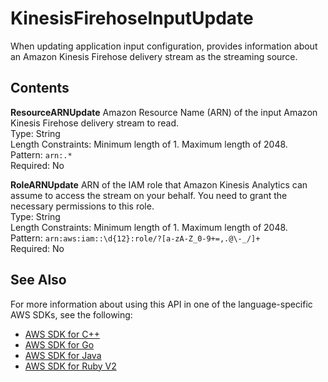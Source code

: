 # KinesisFirehoseInputUpdate<a name="API_KinesisFirehoseInputUpdate"></a>

When updating application input configuration, provides information about an Amazon Kinesis Firehose delivery stream as the streaming source\.

## Contents<a name="API_KinesisFirehoseInputUpdate_Contents"></a>

 **ResourceARNUpdate**   <a name="analytics-Type-KinesisFirehoseInputUpdate-ResourceARNUpdate"></a>
Amazon Resource Name \(ARN\) of the input Amazon Kinesis Firehose delivery stream to read\.  
Type: String  
Length Constraints: Minimum length of 1\. Maximum length of 2048\.  
Pattern: `arn:.*`   
Required: No

 **RoleARNUpdate**   <a name="analytics-Type-KinesisFirehoseInputUpdate-RoleARNUpdate"></a>
ARN of the IAM role that Amazon Kinesis Analytics can assume to access the stream on your behalf\. You need to grant the necessary permissions to this role\.  
Type: String  
Length Constraints: Minimum length of 1\. Maximum length of 2048\.  
Pattern: `arn:aws:iam::\d{12}:role/?[a-zA-Z_0-9+=,.@\-_/]+`   
Required: No

## See Also<a name="API_KinesisFirehoseInputUpdate_SeeAlso"></a>

For more information about using this API in one of the language\-specific AWS SDKs, see the following:
+  [AWS SDK for C\+\+](http://docs.aws.amazon.com/goto/SdkForCpp/kinesisanalytics-2015-08-14/KinesisFirehoseInputUpdate) 
+  [AWS SDK for Go](http://docs.aws.amazon.com/goto/SdkForGoV1/kinesisanalytics-2015-08-14/KinesisFirehoseInputUpdate) 
+  [AWS SDK for Java](http://docs.aws.amazon.com/goto/SdkForJava/kinesisanalytics-2015-08-14/KinesisFirehoseInputUpdate) 
+  [AWS SDK for Ruby V2](http://docs.aws.amazon.com/goto/SdkForRubyV2/kinesisanalytics-2015-08-14/KinesisFirehoseInputUpdate) 